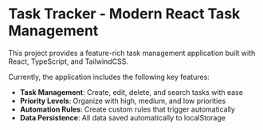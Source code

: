 # Task Tracker - Modern React Task Management

This project provides a feature-rich task management application built with React, TypeScript, and TailwindCSS.

Currently, the application includes the following key features:

- **Task Management**: Create, edit, delete, and search tasks with ease
- **Priority Levels**: Organize with high, medium, and low priorities
- **Automation Rules**: Create custom rules that trigger automatically
- **Data Persistence**: All data saved automatically to localStorage


